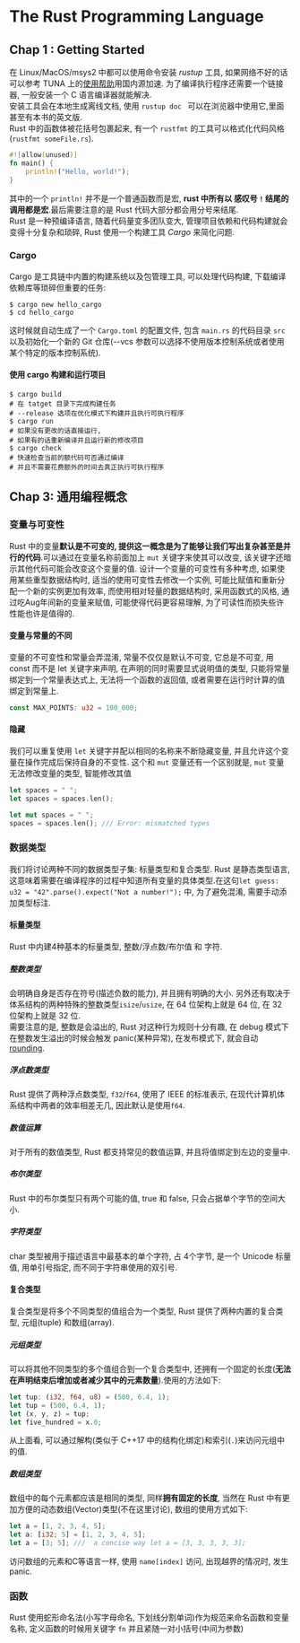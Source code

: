 # The Rust Programming Language
## Chap 1 : Getting Started
在 Linux/MacOS/msys2 中都可以使用命令安装 _rustup_ 工具, 如果网络不好的话可以参考 TUNA 上的[使用帮助](https://mirrors.tuna.tsinghua.edu.cn/help/rustup/)用国内源加速. 为了编译执行程序还需要一个链接器, 一般安装一个 C 语言编译器就能解决. <br>
安装工具会在本地生成离线文档, 使用 `rustup doc ` 可以在浏览器中使用它,里面甚至有本书的英文版.<br>
Rust 中的函数体被花括号包裹起来, 有一个 `rustfmt` 的工具可以格式化代码风格(`rustfmt someFile.rs`).
```rust
#![allow(unused)]
fn main() {
    println!("Hello, world!");
}
```
其中的一个 `println!` 并不是一个普通函数而是宏, **rust 中所有以 感叹号 `!` 结尾的调用都是宏**.最后需要注意的是 Rust 代码大部分都会用分号来结尾.<br>
Rust 是一种预编译语言, 随着代码量变多团队变大, 管理项目依赖和代码构建就会变得十分复杂和琐碎, Rust 使用一个构建工具 _Cargo_ 来简化问题.

### Cargo
Cargo 是工具链中内置的构建系统以及包管理工具, 可以处理代码构建, 下载编译依赖库等琐碎但重要的任务:
```shell
$ cargo new hello_cargo
$ cd hello_cargo
```
这时候就自动生成了一个 `Cargo.toml` 的配置文件, 包含 `main.rs` 的代码目录 `src` 以及初始化一个新的 Git 仓库(--vcs 参数可以选择不使用版本控制系统或者使用某个特定的版本控制系统).

#### 使用 cargo 构建和运行项目
```shell
$ cargo build
# 在 tatget 目录下完成构建任务
# --release 选项在优化模式下构建并且执行可执行程序
$ cargo run
# 如果没有更改的话直接运行, 
# 如果有的话重新编译并且运行新的修改项目
$ cargo check 
# 快速检查当前的额代码可否通过编译
# 并且不需要花费额外的时间去真正执行可执行程序
```

## Chap 3: 通用编程概念
### 变量与可变性
Rust 中的变量**默认是不可变的, 提供这一概念是为了能够让我们写出复杂甚至是并行的代码**.可以通过在变量名称前面加上 `mut` 关键字来使其可以改变, 该关键字还暗示其他代码可能会改变这个变量的值. 设计一个变量的可变性有多种考虑, 如果使用某些重型数据结构时, 适当的使用可变性去修改一个实例, 可能比赋值和重新分配一个新的实例更加有效率, 而使用相对轻量的数据结构时, 采用函数式的风格, 通过吃Aug年间新的变量来赋值, 可能使得代码更容易理解, 为了可读性而损失些许性能也许是值得的.
#### 变量与常量的不同
变量的不可变性和常量会弄混淆, 常量不仅仅是默认不可变, 它总是不可变, 用 const 而不是 let 关键字来声明, 在声明的同时需要显式说明值的类型, 只能将常量绑定到一个常量表达式上, 无法将一个函数的返回值, 或者需要在运行时计算的值绑定到常量上.
```Rust
const MAX_POINTS: u32 = 100_000;
```

#### 隐藏
我们可以重复使用 `let` 关键字并配以相同的名称来不断隐藏变量, 并且允许这个变量在操作完成后保持自身的不变性. 这个和 `mut` 变量还有一个区别就是, `mut` 变量无法修改变量的类型, 智能修改其值
```Rust
let spaces = " ";
let spaces = spaces.len();

let mut spaces = " ";
spaces = spaces.len(); /// Error: mismatched types
```

### 数据类型
我们将讨论两种不同的数据类型子集: 标量类型和复合类型. Rust 是静态类型语言, 这意味着需要在编译程序的过程中知道所有变量的具体类型.在这句`let guess: u32 = "42".parse().expect("Not a number!");` 中, 为了避免混淆, 需要手动添加类型标注.
#### 标量类型
Rust 中内建4种基本的标量类型, 整数/浮点数/布尔值 和 字符. 
##### 整数类型
会明确自身是否存在符号(描述负数的能力), 并且拥有明确的大小. 另外还有取决于体系结构的两种特殊的整数类型`isize`/`usize`, 在 64 位架构上就是 64 位, 在 32 位架构上就是 32 位. <br>
需要注意的是, 整数是会溢出的, Rust 对这种行为规则十分有趣, 在 debug 模式下在整数发生溢出的时候会触发 panic(某种异常), 在发布模式下, 就会自动 [rounding](../../ComputerSystem/CSAPP/CSAPP.Book.md).

##### 浮点数类型
Rust 提供了两种浮点数类型, `f32`/`f64`, 使用了 IEEE 的标准表示, 在现代计算机体系结构中两者的效率相差无几, 因此默认是使用`f64`.

##### 数值运算
对于所有的数值类型, Rust 都支持常见的数值运算, 并且将值绑定到左边的变量中.

##### 布尔类型
Rust 中的布尔类型只有两个可能的值, true 和 false, 只会占据单个字节的空间大小. 

##### 字符类型
char 类型被用于描述语言中最基本的单个字符, 占 4个字节, 是一个 Unicode 标量值, 用单引号指定, 而不同于字符串使用的双引号.

#### 复合类型
复合类型是将多个不同类型的值组合为一个类型, Rust 提供了两种内置的复合类型, 元组(tuple) 和数组(array).
##### 元组类型
可以将其他不同类型的多个值组合到一个复合类型中, 还拥有一个固定的长度(**无法在声明结束后增加或者减少其中的元素数量**).使用的方法如下:
```Rust
let tup: (i32, f64, u8) = (500, 6.4, 1);
let tup = (500, 6.4, 1);
let (x, y, z) = tup;
let five_hundred = x.0;
```
从上面看, 可以通过解构(类似于 C++17 中的结构化绑定)和索引(`.`)来访问元组中的值.

##### 数组类型
数组中的每个元素都应该是相同的类型, 同样**拥有固定的长度**, 当然在 Rust 中有更加方便的动态数组(Vector)类型(不在这里讨论), 数组的使用方式如下:
```Rust
let a = [1, 2, 3, 4, 5];
let a: [i32; 5] = [1, 2, 3, 4, 5];
let a = [3; 5]; ///  a concise way let a = [3, 3, 3, 3, 3];
```
访问数组的元素和C等语言一样, 使用 `name[index]` 访问, 出现越界的情况时, 发生 panic.

### 函数
Rust 使用蛇形命名法(小写字母命名, 下划线分割单词)作为规范来命名函数和变量名称, 定义函数的时候用关键字 `fn` 并且紧随一对小括号(中间为参数)